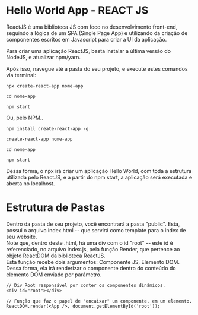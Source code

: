 # Hello World App - REACT JS

ReactJS é uma biblioteca JS com foco no desenvolvimento front-end, seguindo a lógica de um SPA (Single Page App) e utilizando da criação de componentes escritos em Javascript para criar a UI da aplicação. 

Para criar uma aplicação ReactJS, basta instalar a última versão do NodeJS, e atualizar npm/yarn.

Após isso, navegue até a pasta do seu projeto, e execute estes comandos via terminal:
 
```
npx create-react-app nome-app

cd nome-app

npm start
```

Ou, pelo NPM..

```
npm install create-react-app -g

create-react-app nome-app

cd nome-app

npm start
```

Dessa forma, o npx irá criar um aplicação Hello World, com toda a estrutura utilizada pelo ReactJS, e a partir do npm start, a aplicação será executada e aberta no localhost.

# Estrutura de Pastas

Dentro da pasta de seu projeto, você encontrará a pasta "public". Esta, possui o arquivo index.html -- que servirá como template para o index de seu website. 
<br/>
Note que, dentro deste .html, há uma div com o id "root" -- este id é referenciado, no arquivo index.js, pela função Render, que pertence ao objeto ReactDOM da biblioteca ReactJS. <br/>
Esta função recebe dois argumentos: Componente JS, Elemento DOM. Dessa forma, ela irá renderizar o componente dentro do conteúdo do elemento DOM enviado por parâmetro.


```
// Div Root responsável por conter os componentes dinâmicos.
<div id="root"></div>

// Função que faz o papel de "encaixar" um componente, em um elemento.
ReactDOM.render(<App />, document.getElementById('root'));

```

